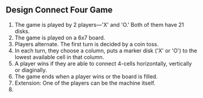 ## Design Connect Four Game

1. The game is played by 2 players—'X' and 'O.' Both of them have 21 disks.
2. The game is played on a 6x7 board.
3. Players alternate. The first turn is decided by a coin toss.
4. In each turn, they choose a column, puts a marker disk ('X' or 'O')
to the lowest available cell in that column.
5. A player wins if they are able to connect 4-cells horizontally, vertically
or diaginally.
6. The game ends when a player wins or the board is filled.
7. Extension: One of the players can be the machine itself.
8. 